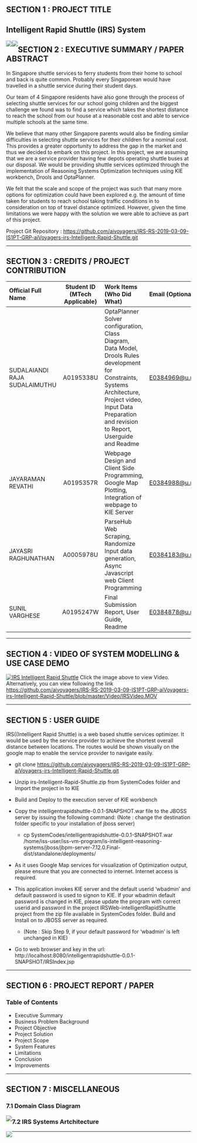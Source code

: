 ﻿## SECTION 1 : PROJECT TITLE
## Intelligent Rapid Shuttle (IRS) System


<img src="SystemCodes/static/IRS-Title-Picture.png"
     style="float: left; margin-right: 0px;" /> 
<img src="SystemCodes/static/irsSample.gif"
     style="float: left; margin-right: 0px;" /> 
<!---
<img src="SystemCodes/static/IRS-Vehicle.png"
     style="float: left; margin-right: 0px;" width="400" /> <img src="SystemCodes/static/IRS-Systems-Architecture.png"
     style="float: left; margin-right: 0px;" width="400" />
-->
## SECTION 2 : EXECUTIVE SUMMARY / PAPER ABSTRACT
In Singapore shuttle services to ferry students from their home to school and back is quite common. Probably every Singaporean would have travelled in a shuttle service during their student days.

Our team of 4 Singapore residents have also gone through the process of selecting shuttle services for our school going children and the biggest challenge we found was to find a service which takes the shortest distance to reach the school from our house at a reasonable cost and able to service multiple schools at the same time. 

We believe that many other Singapore parents would also be finding similar difficulties in selecting shuttle services for their children for a nominal cost. This provides a greater opportunity to address the gap in the market and thus we decided to embark on this project. In this project, we are assuming that we are a service provider having few depots operating shuttle buses at our disposal. We would be providing shuttle services optimized through the implementation of Reasoning Systems Optimization techniques using KIE workbench, Drools and OptaPlanner.  

We felt that the scale and scope of the project was such that many more options for optimization could have been explored e.g. the amount of time taken for students to reach school taking traffic conditions in to consideration on top of travel distance optimized. However, given the time limitations we were happy with the solution we were able to achieve as part of this project.  

Project Git Repository : https://github.com/aivoyagers/IRS-RS-2019-03-09-IS1PT-GRP-aiVoyagers-irs-Intelligent-Rapid-Shuttle.git

---
## SECTION 3 : CREDITS / PROJECT CONTRIBUTION

| Official Full Name  | Student ID (MTech Applicable)  | Work Items (Who Did What) | Email (Optional) |
| :------------ |:---------------:| :-----| :-----|
| SUDALAIANDI RAJA SUDALAIMUTHU | A0195338U |OptaPlanner Solver configuration, Class Diagram, Data Model, Drools Rules development for Constraints, Systems Architecture, Project video, Input Data Preparation and revision to Report, Userguide and Readme | E0384969@u.nus.edu |
| JAYARAMAN REVATHI | A0195357R | Webpage Design and Client Side Programming, Google Map Plotting, Integration of webpage to KIE Server | E0384988@u.nus.edu |
| JAYASRI RAGHUNATHAN | A0005978U | ParseHub Web Scraping, Randomize Input data generation, Async Javascript web Client Programming | E0384183@u.nus.edu |
| SUNIL VARGHESE | A0195247W | Final Submission Report, User Guide, Readme  | E0384878@u.nus.edu |


---
## SECTION 4 : VIDEO OF SYSTEM MODELLING & USE CASE DEMO
[![IRS Intelligent Rapid Shuttle](SystemCodes/static/IRS-Output.jpg)](https://youtu.be/W3MZEjSZb8A "IRS Shuttle Service")
Click the image above to view Video. Alternatively, you can view following the link https://github.com/aivoyagers/IRS-RS-2019-03-09-IS1PT-GRP-aiVoyagers-irs-Intelligent-Rapid-Shuttle/blob/master/Video/IRSVideo.MOV

---
## SECTION 5 : USER GUIDE
IRS((Intelligent Rapid Shuttle) is a web based shuttle services optimizer. It would be used by the service provider to achieve the shortest overall distance between locations. The routes would be shown visually on the google map to enable the service provider to navigate easily. 

+	git clone https://github.com/aivoyagers/IRS-RS-2019-03-09-IS1PT-GRP-aiVoyagers-irs-Intelligent-Rapid-Shuttle.git
+	Unzip irs-Intelligent-Rapid-Shuttle.zip from SystemCodes folder and Import the project in to KIE
+	Build and Deploy to the execution server of KIE workbench
+	Copy the intelligentrapidshuttle-0.0.1-SNAPSHOT.war file to the JBOSS server by issuing the following command: (Note : change the destination folder specific to your installation of jboss server)
	+ cp SystemCodes/intelligentrapidshuttle-0.0.1-SNAPSHOT.war /home/iss-user/iss-vm-program/is-intelligent-reasoning-systems/jboss/jbpm-server-7.12.0.Final-dist/standalone/deployments/

+	As it uses Google Map services for visualization of Optimization output, please ensure that you are connected to internet. Internet access is required. 
+	This application invokes KIE server and the default userid ‘wbadmin’ and default password is used to signon to KIE. If your wbadmin default password is changed in KIE, please update the program with correct userid and password in the project IRSWeb-intelligentRapidShuttle project from the zip file available in SystemCodes folder. Build and Install on to JBOSS server as required.
	+ (Note : Skip Step 9, if your default password for ‘wbadmin’ is left unchanged in KIE) 
+	Go to web browser and key in the url: 
http://localhost:8080/intelligentrapidshuttle-0.0.1-SNAPSHOT/IRSIndex.jsp
 
---
## SECTION 6 : PROJECT REPORT / PAPER
### Table of Contents

* Executive Summary
* Business Problem Background
* Project Objective
* Project Solution
* Project Scope
* System Features
* Limitations
* Conclusion
* Improvements



---
## SECTION 7 : MISCELLANEOUS

### 7.1 Domain Class Diagram  
<img src="SystemCodes/static/IRS-Class-Diagram.png"
     style="float: left; margin-right: 0px;" /> 

### 7.2 IRS Systems Artchitecture  
<img src="SystemCodes/static/IRS-Systems-Architecture.png"
     style="float: left; margin-right: 0px;" /> 

---
